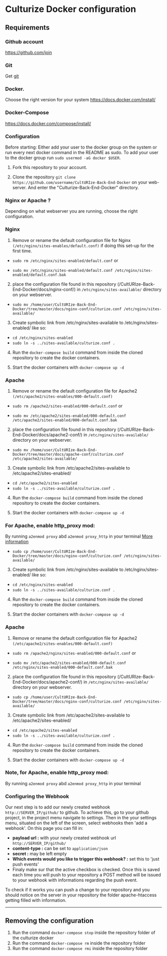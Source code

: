 # Culturize Docker configuration

## Requirements 

### Github account
https://github.com/join

### Git 
Get [git](https://git-scm.com/downloads)

### Docker. 
Choose the right version for your system https://docs.docker.com/install/ 

### Docker-Compose
https://docs.docker.com/compose/install/ 

### Configuration
Before starting:
Either add your user to the docker group on the system or run every next docker command in the README as sudo. To add your user to the docker group run `sudo usermod -aG docker $USER`. 

1. Fork this repository to your account.

1. Clone the repository `git clone https://github.com/username/CultURIze-Back-End-Docker` on your web-server. And enter the "Culturize-Back-End-Docker" directory.

### Nginx or Apache ?
Depending on what webserver you are running, choose the right configuration.

### Nginx

1. Remove or rename the default configuration file for Nginx `(/etc/nginx/sites-enables/default.conf)` if doing this set-up for the first time.


- `sudo rm /etc/nginx/sites-enabled/default.conf`
or

- `sudo mv /etc/nginx/sites-enabled/default.conf /etc/nginx/sites-enabled/default.conf.bak`


2. place the configuration file found in this repository (/CultURIze-Back-End-Docker/docs/nginx-conf/)  in `/etc/nginx/sites-available/` directory on your webserver. 

- `sudo mv /home/user/CultURIze-Back-End-Docker/tree/master/docs/nginx-conf/culturize.conf /etc/nginx/sites-available/`

3. Create symbolic link from /etc/nginx/sites-available to /etc/nginx/sites-enabled/ like so:

- `cd /etc/nginx/sites-enabled`
- `sudo ln -s ../sites-available/culturize.conf .`
    
4. Run the `docker-compose build` command from inside the cloned repository to create the docker containers. 

5. Start the docker containers with `docker-compose up -d`

 <!-- (configure your Apache/Nginx to redirect a webhook url to the localhost:8000 and configure all traffic which is not /github/ towards our new redirection file uploaded from github.)
-->

### Apache

1. Remove or rename the default configuration file for Apache2 `(/etc/apache2/sites-enables/000-default.conf)` 

- `sudo rm /apache2/sites-enabled/000-default.conf`
or

- `sudo mv /etc/apache2/sites-enabled/000-default.conf /etc/apache2/sites-enabled/000-default.conf.bak`

2. place the configuration file found in this repository (/CultURIze-Back-End-Docker/docs/apache2-conf/)  in `/etc/nginx/sites-available/` directory on your webserver. 
- `sudo mv /home/user/CultURIze-Back-End-Docker/tree/master/docs/apache-conf/culturize.conf /etc/apache2/sites-available/`

3. Create symbolic link from /etc/apache2/sites-available to /etc/apache2/sites-enabled/ 

- `cd /etc/apache2/sites-enabled`
- `sudo ln -s ../sites-available/culturize.conf .`
 
4. Run the `docker-compose build` command from inside the cloned repository to create the docker containers. 

5. Start the docker containers with `docker-compose up -d`


### For Apache, enable http_proxy mod:
By running `a2enmod proxy` abd `a2enmod proxy_http` in your terminal
[More information](https://www.digitalocean.com/community/tutorials/how-to-rewrite-urls-with-mod_rewrite-for-apache-on-ubuntu-16-04)

- `sudo cp /home/user/CultURIze-Back-End-Docker/tree/master/docs/nginx-conf/culturize.conf /etc/nginx/sites-available/`

3. Create symbolic link from /etc/nginx/sites-available to /etc/nginx/sites-enabled/ like so:

- `cd /etc/nginx/sites-enabled`
- `sudo ln -s ../sites-available/culturize.conf .`
    
4. Run the `docker-compose build` command from inside the cloned repository to create the docker containers. 

5. Start the docker containers with `docker-compose up -d`

 <!-- (configure your Apache/Nginx to redirect a webhook url to the localhost:8000 and configure all traffic which is not /github/ towards our new redirection file uploaded from github.)
-->

### Apache

1. Remove or rename the default configuration file for Apache2 `(/etc/apache2/sites-enables/000-default.conf)` 

- `sudo rm /apache2/nginx/sites-enabled/000-default.conf`
or

- `sudo mv /etc/apache2/sites-enabled/000-default.conf /etc/nginx/sites-enabled/000-default.conf.bak`

2. place the configuration file found in this repository (/CultURIze-Back-End-Docker/docs/apache2-conf/)  in `/etc/nginx/sites-available/` directory on your webserver. 
- `sudo cp /home/user/CultURIze-Back-End-Docker/tree/master/docs/nginx-conf/culturize.conf /etc/nginx/sites-available/`

3. Create symbolic link from /etc/apache2/sites-available to /etc/apache2/sites-enabled/ 

- `cd /etc/apache2/sites-enabled`
- `sudo ln -s ../sites-available/culturize.conf .`
 
4. Run the `docker-compose build` command from inside the cloned repository to create the docker containers. 

5. Start the docker containers with `docker-compose up -d`

### Note, for Apache, enable http_proxy mod:
By running `a2enmod proxy` abd `a2enmod proxy_http` in your terminal

### Configuring the Webhook

Our next step is to add our newly created webhook `http://SERVER_IP/github/` to github. 
To achieve this, go to your github project, in the project menu navigate to settings.
Then in the your settings menu, situated on the left of the screen, select webhooks
then 'add a webhook'. On this page you can fill in:
 * **payload url :** with your newly created webhook url `http://SERVER_IP/github/`
 * **content-type :** can be set to `application/json`
 * **secret :** may be left empty
 * **Which events would you like to trigger this webhook? :** set this to 'just push events'
 * Finaly make sur that the active checkbox is checked.
Once this is saved each time you will push to your repository a POST method will be
issued to your webhook with informations regarding the push event.

To check if it works you can push a change to your repository and you should notice
on the server in your repository the folder apache-htaccess getting filled with information.
<!--
8. Our last step is to configure all traffic which is not /github/ towards our new redirection file uploaded
 from github. 
 

For nginx:
You can do this by adding the following lines to the file `/etc/nginx/conf.d/culturize.conf`. This rule forwards all traffic which is not /github/ towards
port 801 of our local machine, where our apache culturize redirection rules resides.

```
server {
    listen 80;
    listen [::]:80;

    location /github/ {
            proxy_pass http://127.0.0.1:8000/;
    }

    location / {
           proxy_pass http://127.0.0.1:801/;
    }
}
```


For Apache2:
```
<VirtualHost *:80>
    ProxyPreserveHost On
    ProxyRequests Off

    ProxyPass /github/ http://127.0.0.1:8000/
    ProxyPassReverse /github/ http://127.0.0.1:8000/

    ProxyPass / http://127.0.0.1:801/
    ProxyPassReverse / http://127.0.0.1:801/
</VirtualHost>
```
-->

****
## Removing the configuration
1. Run the command `docker-compose stop` inside the repository folder of the culturize docker
2. Run the command `docker-compose rm` inside the repository folder
3. Run the command `docker-compose rmi` inside the repository folder
